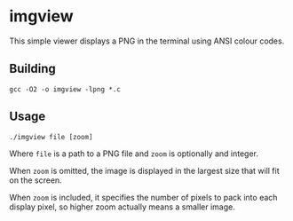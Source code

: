 # imgview

This simple viewer displays a PNG in the terminal
using ANSI colour codes.

## Building
```gcc -O2 -o imgview -lpng *.c```

## Usage
```./imgview file [zoom]```

Where `file` is a path to a PNG file and
`zoom` is optionally and integer.

When `zoom` is omitted, the image is displayed
in the largest size that will fit on the screen.

When `zoom` is included, it specifies the number
of pixels to pack into each display pixel, so
higher zoom actually means a smaller image.
